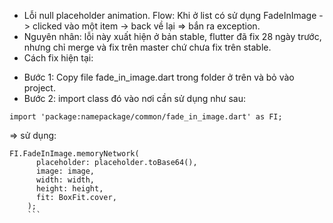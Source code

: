 - Lỗi null placeholder animation.
Flow: Khi ở list có sử dụng FadeInImage -> clicked vào một item -> back về lại => bắn ra exception.
- Nguyên nhân: lỗi này xuất hiện ở bản stable, flutter đã fix 28 ngày trước, nhưng chỉ merge và fix trên master chứ chưa fix trên stable.
- Cách fix hiện tại: 
+ Bước 1: Copy file fade_in_image.dart trong folder ở trên và bỏ vào project.
+ Bước 2: import class đó vào nơi cần sử dụng như sau:
```
import 'package:namepackage/common/fade_in_image.dart' as FI;
```
=> sử dụng:
```
FI.FadeInImage.memoryNetwork(
      placeholder: placeholder.toBase64(),
      image: image,
      width: width,
      height: height,
      fit: BoxFit.cover,
    );
    ```

